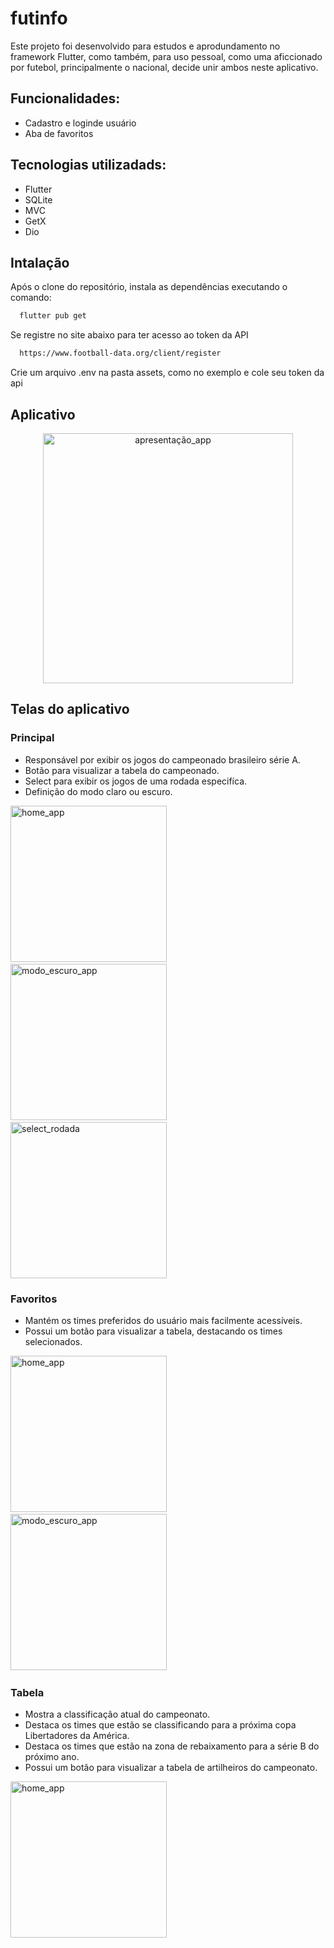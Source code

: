 # futinfo

Este projeto foi desenvolvido para estudos e aprodundamento no framework Flutter, como também, para uso pessoal, como uma aficcionado por futebol, principalmente o nacional, decide unir ambos neste aplicativo.

## Funcionalidades:
- Cadastro e loginde usuário
- Aba de favoritos

## Tecnologias utilizadads:
- Flutter
- SQLite
- MVC
- GetX
- Dio

## Intalação
Após o clone do repositório, instala as dependências executando o comando:
```bash
  flutter pub get
```

Se registre no site abaixo para ter acesso ao token da API
```bash
  https://www.football-data.org/client/register
```
Crie um arquivo .env na pasta assets, como no exemplo e cole seu token da api

## Aplicativo
<p align="center">
  <img src="https://github.com/user-attachments/assets/7281b0b7-9f54-4274-81b6-4049968c831b" alt="apresentação_app" width="400"/>
</p>


## Telas do aplicativo

### Principal
  - Responsável por exibir os jogos do campeonado brasileiro série A.
  - Botão para visualizar a tabela do campeonado.
  - Select para exibir os jogos de uma rodada especifíca.
  - Definição do modo claro ou escuro.
<p align="left">
  <img src="https://github.com/user-attachments/assets/ef253e00-96c0-410e-875a-0eef29ce6ea3" alt="home_app" width="250"/>
  &nbsp;&nbsp;&nbsp;
  <img src="https://github.com/user-attachments/assets/bd16cc6d-3fdb-4302-a6f9-f6a6f1415771" alt="modo_escuro_app" width="250"/>
  &nbsp;&nbsp;&nbsp;
  <img src="https://github.com/user-attachments/assets/8350fa75-3b7e-4c73-8f54-6f6773641fff" alt="select_rodada" width="250"/>
</p>

### Favoritos
  - Mantém os times preferidos do usuário mais facilmente acessíveis.
  - Possui um botão para visualizar a tabela, destacando os times selecionados.
<p align="left">
  <img src="https://github.com/user-attachments/assets/2223d192-73e1-42a5-bb2e-91186af665ca" alt="home_app" width="250"/>
  &nbsp;&nbsp;&nbsp;
  <img src="https://github.com/user-attachments/assets/46f02e7a-dcd3-474b-8c21-a159c6045ad8" alt="modo_escuro_app" width="250"/>
  &nbsp;&nbsp;&nbsp;
</p>

### Tabela
  - Mostra a classificação atual do campeonato.
  - Destaca os times que estão se classificando para a próxima copa Libertadores da América.
  - Destaca os times que estão na zona de rebaixamento para a série B do próximo ano.
  - Possui um botão para visualizar a tabela de artilheiros do campeonato.

<p align="left">
  <img src="https://github.com/user-attachments/assets/5864613d-4349-4f01-a599-bd4e036fa956" alt="home_app" width="250"/>
  &nbsp;&nbsp;&nbsp;
</p>
